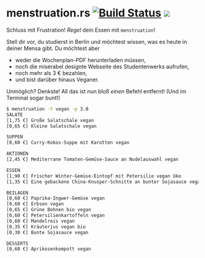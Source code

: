 # menstruation.rs [![Build Status](https://travis-ci.org/kmein/menstruation.rs.svg?branch=master)](https://travis-ci.org/kmein/menstruation.rs) ![](https://img.shields.io/badge/menstruation-Regel%20dein%20Essen.-red.svg)
Schluss mit Frustration! _Regel_ dein Essen mit `menstruation`!

Stell dir vor, du studierst in Berlin und möchtest wissen, was es heute in deiner Mensa gibt.
Du möchtest aber

- weder die Wochenplan-PDF herunterladen müssen,
- noch die miserabel designte Webseite des Studentenwerks aufrufen,
- noch mehr als 3 € bezahlen,
- und bist darüber hinaus Veganer.

Unmöglich? Denkste!
All das ist nun bloß _einen_ Befehl entfernt! (Und im Terminal sogar bunt!)

```bash
$ menstruation -t vegan -p 3.0
SALATE
[1,75 €] Große Salatschale vegan
[0,65 €] Kleine Salatschale vegan

SUPPEN
[0,60 €] Curry-Kokos-Suppe mit Karotten vegan

AKTIONEN
[2,45 €] Mediterrane Tomaten-Gemüse-Sauce an Nudelauswahl vegan

ESSEN
[1,90 €] Frischer Winter-Gemüse-Eintopf mit Petersilie vegan öko
[1,35 €] Eine gebackene China-Knusper-Schnitte an bunter Sojasauce vegan

BEILAGEN
[0,60 €] Paprika-Ingwer-Gemüse vegan
[0,60 €] Erbsen vegan
[0,65 €] Grüne Bohnen bio vegan
[0,60 €] Petersilienkartoffeln vegan
[0,60 €] Mandelreis vegan
[0,35 €] Kräuterjus vegan bio
[0,30 €] Bunte Sojasauce vegan

DESSERTS
[0,60 €] Aprikosenkompott vegan
```
